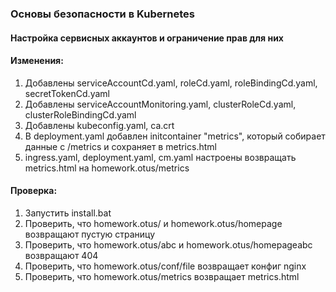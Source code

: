 ### Основы безопасности в Kubernetes
#### Настройка сервисных аккаунтов и ограничение прав для них

#### Изменения:
1) Добавлены serviceAccountCd.yaml, roleCd.yaml, roleBindingCd.yaml, secretTokenCd.yaml
2) Добавлены serviceAccountMonitoring.yaml, clusterRoleCd.yaml, clusterRoleBindingCd.yaml
3) Добавлены kubeconfig.yaml, ca.crt
4) В deployment.yaml добавлен initcontainer "metrics", который собирает данные с /metrics и сохраняет в metrics.html
5) ingress.yaml, deployment.yaml, cm.yaml настроены возвращать metrics.html на homework.otus/metrics

#### Проверка:
1) Запустить install.bat
2) Проверить, что homework.otus/ и homework.otus/homepage возвращают пустую страницу
3) Проверить, что homework.otus/abc и homework.otus/homepageabc возвращают 404
4) Проверить, что homework.otus/conf/file возвращает конфиг nginx
5) Проверить, что homework.otus/metrics возвращает metrics.html